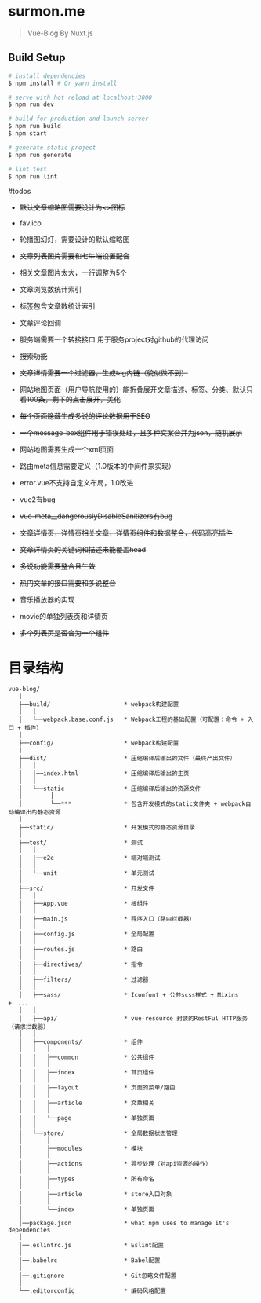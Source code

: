# surmon.me

> Vue-Blog By Nuxt.js

## Build Setup

``` bash
# install dependencies
$ npm install # Or yarn install

# serve with hot reload at localhost:3000
$ npm run dev

# build for production and launch server
$ npm run build
$ npm start

# generate static project
$ npm run generate

# lint test
$ npm run lint
```

#todos

- ~~默认文章缩略图需要设计为<>图标~~
- fav.ico
- 轮播图幻灯，需要设计的默认缩略图
- ~~文章列表图片需要和七牛端设置配合~~
- 相关文章图片太大，一行调整为5个

- 文章浏览数统计索引
- 标签包含文章数统计索引
- 文章评论回调
- 服务端需要一个转接接口 用于服务project对github的代理访问

- ~~搜索功能~~
- ~~文章详情需要一个过滤器，生成tag内链（貌似做不到）~~
- ~~网站地图页面（用户导航使用的）能折叠展开文章描述、标签、分类、默认只看100条，剩下的点击展开，美化~~
- ~~每个页面隐藏生成多说的评论数据用于SEO~~
- ~~一个message-box组件用于错误处理，且多种文案合并为json，随机展示~~

- 网站地图需要生成一个xml页面
- 路由meta信息需要定义（1.0版本的中间件来实现）
- error.vue不支持自定义布局，1.0改进
- ~~vue2有bug~~
- ~~vue-meta__dangerouslyDisableSanitizers有bug~~

- ~~文章详情页，详情页相关文章，详情页组件和数据整合，代码高亮插件~~
- ~~文章详情页的关键词和描述未能覆盖head~~
- ~~多说功能需要整合且生效~~
- ~~热门文章的接口需要和多说整合~~

- 音乐播放器的实现
- movie的单独列表页和详情页
- ~~多个列表页是否合为一个组件~~

# 目录结构
```
vue-blog/
   |
   ├──build/                     * webpack构建配置
   │   │
   │   └──webpack.base.conf.js   * Webpack工程的基础配置（可配置：命令 + 入口 + 插件）
   |
   ├──config/                    * webpack构建配置
   |
   ├──dist/                      * 压缩编译后输出的文件（最终产出文件）
   │   │
   │   │──index.html             * 压缩编译后输出的主页
   │   │
   │   └──static                 * 压缩编译后输出的资源文件
   │        │
   │        └──***               * 包含开发模式的static文件夹 + webpack自动编译出的静态资源
   |
   ├──static/                    * 开发模式的静态资源目录
   │
   ├──test/                      * 测试
   │   │
   │   │──e2e                    * 端对端测试
   │   │
   │   └──unit                   * 单元测试
   |
   ├──src/                       * 开发文件
   │   |
   │   ├──App.vue                * 根组件
   │   │
   │   ├──main.js                * 程序入口（路由拦截器）
   │   │
   │   ├──config.js              * 全局配置
   │   │
   │   ├──routes.js              * 路由
   │   │
   │   ├──directives/            * 指令
   │   │
   │   ├──filters/               * 过滤器
   │   │
   │   ├──sass/                  * Iconfont + 公共scss样式 + Mixins +　...
   │   │
   │   ├──api/                   * vue-resource 封装的RestFul HTTP服务（请求拦截器）
   │   │
   │   ├──components/            * 组件
   │   │   │
   │   │   ├──common             * 公共组件
   │   │   │
   │   │   ├──index              * 首页组件
   │   │   │
   │   │   ├──layout             * 页面的菜单/路由
   │   │   │
   │   │   ├──article            * 文章相关
   │   │   │
   │   │   └──page               * 单独页面
   │   │
   │   └──store/                 * 全局数据状态管理
   │       │
   │       ├──modules            * 模块
   │       │
   │       ├──actions            * 异步处理（对api资源的操作）
   │       │
   │       ├──types              * 所有命名
   │       │
   │       ├──article            * store入口对象
   │       │
   │       └──index              * 单独页面
   │
   │──package.json               * what npm uses to manage it's dependencies
   │
   │──.eslintrc.js               * Eslint配置
   │
   │──.babelrc                   * Babel配置
   │
   │──.gitignore                 * Git忽略文件配置
   │
   └──.editorconfig              * 编码风格配置
